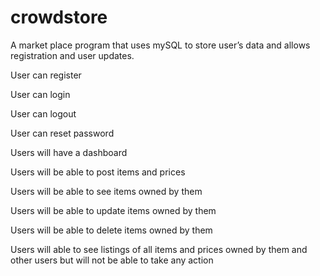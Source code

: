 # crowdstore
 A market place program that uses mySQL to store user’s data and allows registration and user updates.

 User can register

 User can login

 User can logout
 
 User can reset password
 
 Users will have a dashboard
 
 Users will be able to post items and prices
 
 Users will be able to see items owned by them
 
 Users will be able to update items owned by them
 
 Users will be able to delete items owned by them
 
 Users will able to see listings of all items and prices owned by them and other users but will not be able to take any action

